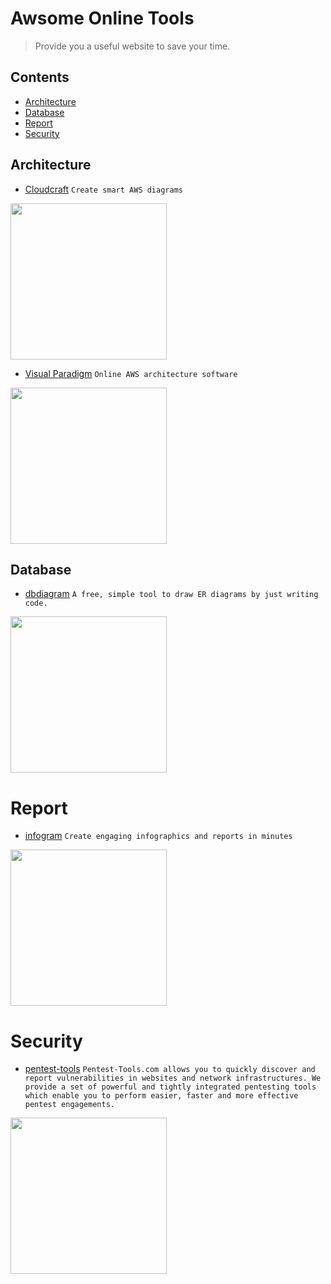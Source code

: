 # Awsome Online Tools
> Provide you a useful website to save your time.

## Contents
- [Architecture](#Architecture)
- [Database](#Database)
- [Report](#Report)
- [Security](#Security)

## Architecture
- [Cloudcraft](https://cloudcraft.co) `Create smart AWS diagrams`

<img src="https://cloudcraft.co/images/awseditor4.png" width="250">

- [Visual Paradigm](https://online.visual-paradigm.com/tw/diagrams/features/aws-architecture-diagram-tool) `Online AWS architecture software`

<img src="https://online.visual-paradigm.com/tw/images/features/aws-architecture-diagram-tool/01-aws-architecture-diagram.png" width="250">

## Database
- [dbdiagram](https://dbdiagram.io) `A free, simple tool to draw ER diagrams by just writing code.`

<img src="https://dbdiagram.io/static/img/dbdiagram-demo.0791273.gif" width="250">

# Report
- [infogram](https://infogram.com) `Create engaging infographics and reports in minutes`

<img src="http://g.recordit.co/8zbtLAffX6.gif" width="250">

# Security
- [pentest-tools](https://pentest-tools.com) `Pentest-Tools.com allows you to quickly discover and report vulnerabilities in websites and network infrastructures. We provide a set of powerful and tightly integrated pentesting tools which enable you to perform easier, faster and more effective pentest engagements.`

<img src="https://pentest-tools.com/template_unauth/images/dashboard_laptop.png?uncache=43" width="250">
